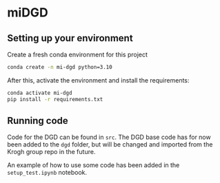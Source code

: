 # miDGD

## Setting up your environment

Create a fresh conda environment for this project

```bash
conda create -n mi-dgd python=3.10
```

After this, activate the environment and install the requirements:

```bash
conda activate mi-dgd
pip install -r requirements.txt
```

## Running code

Code for the DGD can be found in `src`. The DGD base code has for now been added to the `dgd` folder, but will be changed and imported from the Krogh group repo in the future.

An example of how to use some code has been added in the `setup_test.ipynb` notebook.